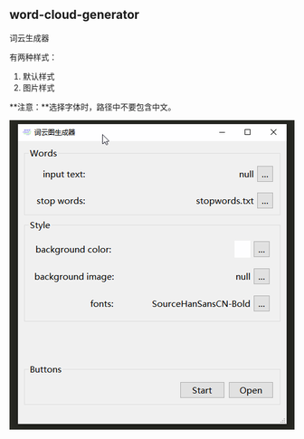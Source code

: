 ## word-cloud-generator
词云生成器

有两种样式：
1. 默认样式
2. 图片样式

**注意：**选择字体时，路径中不要包含中文。

<div align="center">
    <img src="../images/word-cloud-generator.gif" alt="Screenshot">
</div>
